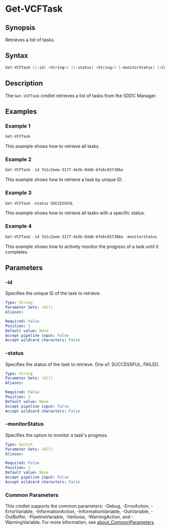 # Get-VCFTask

## Synopsis

Retrieves a list of tasks.

## Syntax

```powershell
Get-VCFTask [[-id] <String>] [[-status] <String>] [-monitorStatus] [<CommonParameters>]
```

## Description

The `Get-VCFTask` cmdlet retrieves a list of tasks from the SDDC Manager.

## Examples

### Example 1

```powershell
Get-VCFTask
```

This example shows how to retrieve all tasks.

### Example 2

```powershell
Get-VCFTask -id 7e1c2eee-3177-4e3b-84db-bfebc83f386a
```

This example shows how to retrieve a task by unique ID.

### Example 3

```powershell
Get-VCFTask -status SUCCESSFUL
```

This example shows how to retrieve all tasks with a specific status.

### Example 4

```powershell
Get-VCFTask -id 7e1c2eee-3177-4e3b-84db-bfebc83f386a -monitorStatus
```

This example shows how to actively monitor the progress of a task until it completes.

## Parameters

### -id

Specifies the unique ID of the task to retrieve.

```yaml
Type: String
Parameter Sets: (All)
Aliases:

Required: False
Position: 1
Default value: None
Accept pipeline input: False
Accept wildcard characters: False
```

### -status

Specifies the status of the task to retrieve. One of: SUCCESSFUL, FAILED.

```yaml
Type: String
Parameter Sets: (All)
Aliases:

Required: False
Position: 2
Default value: None
Accept pipeline input: False
Accept wildcard characters: False
```

### -monitorStatus

Specifies the option to monitor a task's progress.

```yaml
Type: Switch
Parameter Sets: (All)
Aliases:

Required: False
Position: 3
Default value: None
Accept pipeline input: False
Accept wildcard characters: False
```

### Common Parameters

This cmdlet supports the common parameters: -Debug, -ErrorAction, -ErrorVariable, -InformationAction, -InformationVariable, -OutVariable, -OutBuffer, -PipelineVariable, -Verbose, -WarningAction, and -WarningVariable. For more information, see [about_CommonParameters](http://go.microsoft.com/fwlink/?LinkID=113216).
